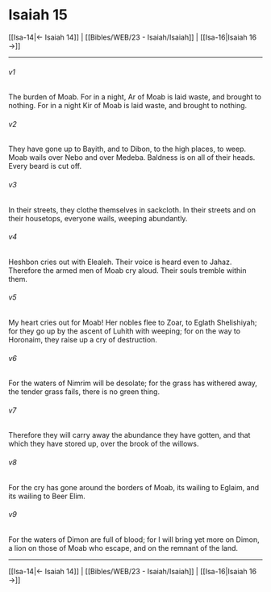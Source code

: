 # Isaiah 15

[[Isa-14|← Isaiah 14]] | [[Bibles/WEB/23 - Isaiah/Isaiah]] | [[Isa-16|Isaiah 16 →]]
***



###### v1 
The burden of Moab. For in a night, Ar of Moab is laid waste, and brought to nothing. For in a night Kir of Moab is laid waste, and brought to nothing. 

###### v2 
They have gone up to Bayith, and to Dibon, to the high places, to weep. Moab wails over Nebo and over Medeba. Baldness is on all of their heads. Every beard is cut off. 

###### v3 
In their streets, they clothe themselves in sackcloth. In their streets and on their housetops, everyone wails, weeping abundantly. 

###### v4 
Heshbon cries out with Elealeh. Their voice is heard even to Jahaz. Therefore the armed men of Moab cry aloud. Their souls tremble within them. 

###### v5 
My heart cries out for Moab! Her nobles flee to Zoar, to Eglath Shelishiyah; for they go up by the ascent of Luhith with weeping; for on the way to Horonaim, they raise up a cry of destruction. 

###### v6 
For the waters of Nimrim will be desolate; for the grass has withered away, the tender grass fails, there is no green thing. 

###### v7 
Therefore they will carry away the abundance they have gotten, and that which they have stored up, over the brook of the willows. 

###### v8 
For the cry has gone around the borders of Moab, its wailing to Eglaim, and its wailing to Beer Elim. 

###### v9 
For the waters of Dimon are full of blood; for I will bring yet more on Dimon, a lion on those of Moab who escape, and on the remnant of the land.

***
[[Isa-14|← Isaiah 14]] | [[Bibles/WEB/23 - Isaiah/Isaiah]] | [[Isa-16|Isaiah 16 →]]
